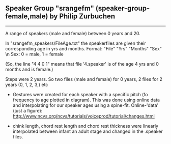 Speaker Group "srangefm" (speaker-group-female,male) by Philip Zurbuchen
-----------------------------------------------------------------------------------------------------------------
-----------------------------------------------------------------------------------------------------------------
A range of speakers (male and female) between 0 years and 20.

In "srangefm_speakers/FileAge.txt" the speakerfiles are given their corresponding age in yrs and months. Format: "File" "Yrs" "Months" "Sex" \n
Sex: 0 = male, 1 = female

(So, the line "4 4 0 1" means that file '4.speaker' is of the age 4 yrs and 0 months and is female.)

Steps were 2 years. So two files (male and female) for 0 years, 2 files for 2 years (0, 1, 2, 3,) etc

- 	Gestures were created for each speaker with a specific pitch (fo frequency to age plotted in diagram). This was done using online data and interpolating for our speaker ages using a spine-fit.
	Online-'data' (just a figure): http://www.ncvs.org/ncvs/tutorials/voiceprod/tutorial/changes.html
	
-	chink length, chord rest length and chord rest thickness were linearly interpolated between infant an adult stage and changed in the .speaker files.

